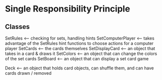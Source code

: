 # Single Responsibility Principle

## Classes

SetRules <-- checking for sets, handling hints
SetComputerPlayer <-- takes advantage of the SetRules hint functions to choose actions for a computer player
SetCards <-- the cards themselves
SetDisplayCard <-- an object that takes in a card & draws it
SetColors <-- an object that can change the colors of the set cards
SetBoard <-- an object that can display a set card game

Deck <-- an object that holds card objects, can shuffle them, and can have cards drawn / removed
